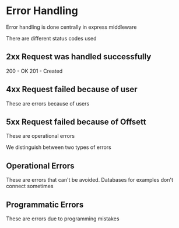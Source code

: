 # Error Handling

Error handling is done centrally in express middleware

There are different status codes used

## 2xx Request was handled successfully

200 - OK
201 - Created

## 4xx Request failed because of user

These are errors because of users

## 5xx Request failed because of Offsett

These are operational errors

We distinguish between two types of errors

## Operational Errors

These are errors that can't be avoided. Databases for examples don't connect sometimes

## Programmatic Errors

These are errors due to programming mistakes

